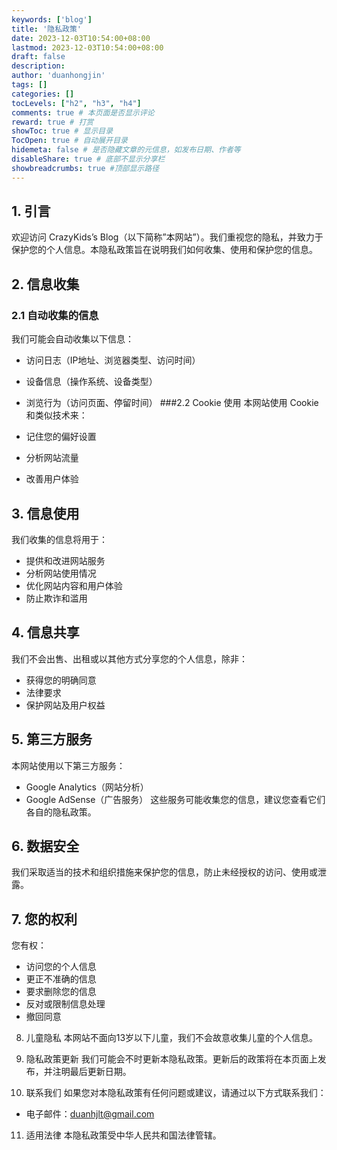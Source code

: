 ```yaml
---
keywords: ['blog']
title: '隐私政策'
date: 2023-12-03T10:54:00+08:00
lastmod: 2023-12-03T10:54:00+08:00
draft: false
description: 
author: 'duanhongjin'
tags: []
categories: []
tocLevels: ["h2", "h3", "h4"]
comments: true # 本页面是否显示评论
reward: true # 打赏
showToc: true # 显示目录
TocOpen: true # 自动展开目录
hidemeta: false # 是否隐藏文章的元信息，如发布日期、作者等
disableShare: true # 底部不显示分享栏
showbreadcrumbs: true #顶部显示路径
---
```

## 1. 引言
欢迎访问 CrazyKids’s Blog（以下简称”本网站”）。我们重视您的隐私，并致力于保护您的个人信息。本隐私政策旨在说明我们如何收集、使用和保护您的信息。

## 2. 信息收集
### 2.1 自动收集的信息
我们可能会自动收集以下信息：

- 访问日志（IP地址、浏览器类型、访问时间）
- 设备信息（操作系统、设备类型）
- 浏览行为（访问页面、停留时间）
###2.2 Cookie 使用
本网站使用 Cookie 和类似技术来：

- 记住您的偏好设置
- 分析网站流量
- 改善用户体验
## 3. 信息使用
我们收集的信息将用于：

- 提供和改进网站服务
- 分析网站使用情况
- 优化网站内容和用户体验
- 防止欺诈和滥用
## 4. 信息共享
我们不会出售、出租或以其他方式分享您的个人信息，除非：

- 获得您的明确同意
- 法律要求
- 保护网站及用户权益
## 5. 第三方服务
本网站使用以下第三方服务：

- Google Analytics（网站分析）
- Google AdSense（广告服务）
这些服务可能收集您的信息，建议您查看它们各自的隐私政策。

## 6. 数据安全
我们采取适当的技术和组织措施来保护您的信息，防止未经授权的访问、使用或泄露。

## 7. 您的权利
您有权：

- 访问您的个人信息
- 更正不准确的信息
- 要求删除您的信息
- 反对或限制信息处理
- 撤回同意
8. 儿童隐私
本网站不面向13岁以下儿童，我们不会故意收集儿童的个人信息。

9. 隐私政策更新
我们可能会不时更新本隐私政策。更新后的政策将在本页面上发布，并注明最后更新日期。

10. 联系我们
如果您对本隐私政策有任何问题或建议，请通过以下方式联系我们：

- 电子邮件：duanhjlt@gmail.com
11. 适用法律
本隐私政策受中华人民共和国法律管辖。